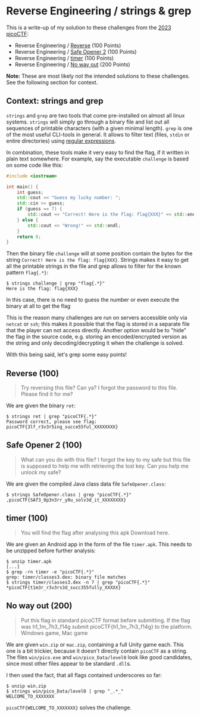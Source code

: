 # Reverse Engineering / strings & grep

This is a write-up of my solution to these challenges from the [2023 picoCTF](index.md):

- Reverse Engineering / [Reverse](https://play.picoctf.org/practice/challenge/372) (100 Points)
- Reverse Engineering / [Safe Opener 2](https://play.picoctf.org/practice/challenge/375) (100 Points)
- Reverse Engineering / [timer](https://play.picoctf.org/practice/challenge/381) (100 Points)
- Reverse Engineering / [No way out](https://play.picoctf.org/practice/challenge/361) (200 Points)

**Note:** These are most likely not the intended solutions to these challenges.
See the following section for context.

## Context: strings and grep
`strings` and `grep` are two tools that come pre-installed on almost all linux systems.
`strings` will simply go through a binary file and list out all sequences of printable characters
(with a given minimal length).
`grep` is one of the most useful CLI-tools in general.
It allows to filter text (files, `stdin` or entire directories) using [regular expressions](https://en.wikipedia.org/wiki/Regular_expression).

In combination, these tools make it very easy to find the flag, if it written in plain text somewhere.
For example, say the executable `challenge` is based on some code like this:
```cpp
#include <iostream>

int main() {
    int guess;
    std::cout << "Guess my lucky number: ";
    std::cin >> guess;
    if (guess == 7) {
        std::cout << "Correct! Here is the flag: flag{XXX}" << std::endl;
    } else {
        std::cout << "Wrong!" << std::endl;
    }
    return 0;
}
```

Then the binary file `challenge` will at some position contain the bytes for the string `Correct! Here is the flag: flag{XXX}`.
Strings makes it easy to get all the printable strings in the file and grep allows to filter for the known pattern `flag{.*}`:
```
$ strings challenge | grep "flag{.*}"
Here is the flag: flag{XXX}
```

In this case, there is no need to guess the number or even execute the binary at all to get the flag

This is the reason many challenges are run on servers accessible only via `netcat` or `ssh`;
this makes it possible that the flag is stored in a separate file that the player can not access directly.
Another option would be to "hide" the flag in the source code,
e.g. storing an encoded/encrypted version as the string and only decoding/decrypting it when the challenge is solved.

With this being said, let's grep some easy points!

## Reverse (100)
> Try reversing this file? Can ya? I forgot the password to this file. Please find it for me?

We are given the binary `ret`:
```
$ strings ret | grep "picoCTF{.*}"
Password correct, please see flag: picoCTF{3lf_r3v3r5ing_succe55ful_XXXXXXXX}
```

## Safe Opener 2 (100)
> What can you do with this file?
> I forgot the key to my safe but this file is supposed to help me with retrieving the lost key.
> Can you help me unlock my safe?

We are given the compiled Java class data file `SafeOpener.class`:
```
$ strings SafeOpener.class | grep "picoCTF{.*}"
,picoCTF{SAf3_0p3n3rr_y0u_solv3d_it_XXXXXXXX}
```

## timer (100)
> You will find the flag after analysing this apk
> Download here.

We are given an Android app in the form of the file `timer.apk`.
This needs to be unzipped before further analysis:

```
$ unzip timer.apk
[...]
$ grep -rn timer -e "picoCTF{.*}"
grep: timer/classes3.dex: binary file matches
$ strings timer/classes3.dex -n 7 | grep "picoCTF{.*}"
*picoCTF{t1m3r_r3v3rs3d_succ355fully_XXXXX}
```

## No way out (200)
> Put this flag in standard picoCTF format before submitting.
> If the flag was h1_1m_7h3_f14g submit picoCTF{h1_1m_7h3_f14g} to the platform.
> Windows game, Mac game

We are given `win.zip` or `mac.zip`, containing a full Unity game each.
This one is a bit trickier, because it doesn't directly contain `picoCTF` as a string.
The files `win/pico.exe` and `win/pico_Data/level0` look like good candidates,
since most other files appear to be standard `.dll`s.

I then used the fact, that all flags contained underscores so far:
```
$ unzip win.zip
$ strings win/pico_Data/level0 | grep "_.*_"
WELCOME_TO_XXXXXXX
```

`picoCTF{WELCOME_TO_XXXXXXX}` solves the challenge.
